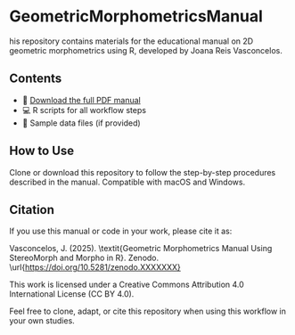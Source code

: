 # GeometricMorphometricsManual

his repository contains materials for the educational manual on 2D geometric morphometrics using R, developed by Joana Reis Vasconcelos.

## Contents
- 📘 [Download the full PDF manual](link-to-your-pdf)
- 💻 R scripts for all workflow steps
- 📎 Sample data files (if provided)

## How to Use
Clone or download this repository to follow the step-by-step procedures described in the manual. Compatible with macOS and Windows.

## Citation
If you use this manual or code in your work, please cite it as:

Vasconcelos, J. (2025). \textit{Geometric Morphometrics Manual Using StereoMorph and Morpho in R}. Zenodo. \url{https://doi.org/10.5281/zenodo.XXXXXXX}

This work is licensed under a Creative Commons Attribution 4.0 International License (CC BY 4.0).

Feel free to clone, adapt, or cite this repository when using this workflow in your own studies. 
